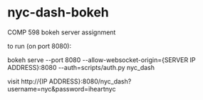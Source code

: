 # nyc-dash-bokeh
COMP 598 bokeh server assignment

to run (on port 8080):

bokeh serve --port 8080 --allow-websocket-origin={SERVER IP ADDRESS}:8080 --auth=scripts/auth.py nyc_dash

visit http://{IP ADDRESS}:8080/nyc_dash?username=nyc&password=iheartnyc 

